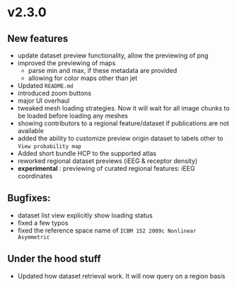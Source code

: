# v2.3.0

## New features

- update dataset preview functionality, allow the previewing of png
- improved the previewing of maps
  - parse min and max, if these metadata are provided
  - allowing for color maps other than jet
- Updated `README.md`
- introduced zoom buttons
- major UI overhaul
- tweaked mesh loading strategies. Now it will wait for all image chunks to be loaded before loading any meshes
- showing contributors to a regional feature/dataset if publications are not available
- added the ability to customize preview origin dataset to labels other to `View probability map`
- Added short bundle HCP to the supported atlas
- reworked regional dataset previews (iEEG & receptor density)
- **experimental** : previewing of curated regional features: iEEG coordinates

## Bugfixes:

- dataset list view explicitly show loading status
- fixed a few typos
- fixed the reference space name of `ICBM 152 2009c Nonlinear Asymmetric`

## Under the hood stuff

- Updated how dataset retrieval work. It will now query on a region basis
